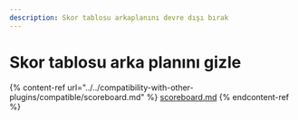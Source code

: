 ```yaml
---
description: Skor tablosu arkaplanını devre dışı bırak
---
```


# Skor tablosu arka planını gizle

{% content-ref url="../../compatibility-with-other-plugins/compatible/scoreboard.md" %}
[scoreboard.md](../../compatibility-with-other-plugins/compatible/scoreboard.md)
{% endcontent-ref %}
